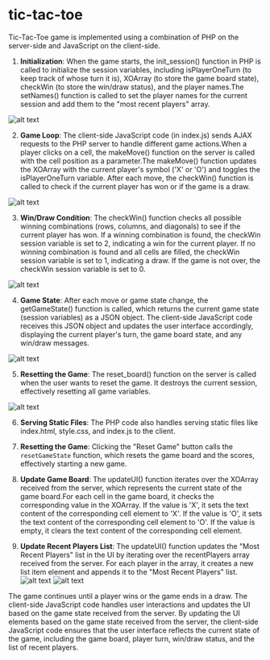 # tic-tac-toe
Tic-Tac-Toe game is implemented using a combination of PHP on the server-side and JavaScript on the client-side.

1. **Initialization**: When the game starts, the init_session() function in PHP is called to initialize the session variables, including isPlayerOneTurn (to keep track of whose turn it is), XOArray (to store the game board state), checkWin (to store the win/draw status), and the player names.The setNames() function is called to set the player names for the current session and add them to the "most recent players" array.

![alt text](docs/images/Init.png)


2. **Game Loop**: The client-side JavaScript code (in index.js) sends AJAX requests to the PHP server to handle different game actions.When a player clicks on a cell, the makeMove() function on the server is called with the cell position as a parameter.The makeMove() function updates the XOArray with the current player's symbol ('X' or 'O') and toggles the isPlayerOneTurn variable. After each move, the checkWin() function is called to check if the current player has won or if the game is a draw.

![alt text](docs/images/Gameplay.png)


3. **Win/Draw Condition**: The checkWin() function checks all possible winning combinations (rows, columns, and diagonals) to see if the current player has won. If a winning combination is found, the checkWin session variable is set to 2, indicating a win for the current player. If no winning combination is found and all cells are filled, the checkWin session variable is set to 1, indicating a draw. If the game is not over, the 
checkWin session variable is set to 0.

![alt text](docs/images/Win.png)


4. **Game State**: After each move or game state change, the getGameState() function is called, which returns the current game state (session variables) as a JSON object. The client-side JavaScript code receives this JSON object and updates the user interface accordingly, displaying the current player's turn, the game board state, and any win/draw messages.

![alt text](docs/images/Draw.png)


5. **Resetting the Game**: The reset_board() function on the server is called when the user wants to reset the game. It destroys the current session, effectively resetting all game variables.

![alt text](docs/images/Reset.png)

6. **Serving Static Files**: The PHP code also handles serving static files like index.html, style.css, and index.js to the client.

8. **Resetting the Game**: Clicking the "Reset Game" button calls the `resetGameState` function, which resets the game board and the scores, effectively starting a new game.

9. **Update Game Board**: The updateUI() function iterates over the XOArray received from the server, which represents the current state of the game board.For each cell in the game board, it checks the corresponding value in the XOArray. If the value is 'X', it sets the text content of the corresponding cell element to 'X'. If the value is 'O', it sets the text content of the corresponding cell element to 'O'. If the value is empty, it clears the text content of the corresponding cell element.

10. **Update Recent Players List**: The updateUI() function updates the "Most Recent Players" list in the UI by iterating over the recentPlayers array received from the server. For each player in the array, it creates a new list item element and appends it to the "Most Recent Players" list.
![alt text](docs/images/Recent1.png)
![alt text](docs/images/Recent2.png)


The game continues until a player wins or the game ends in a draw. The client-side JavaScript code handles user interactions and updates the UI based on the game state received from the server.
By updating the UI elements based on the game state received from the server, the client-side JavaScript code ensures that the user interface reflects the current state of the game, including the game board, player turn, win/draw status, and the list of recent players.
